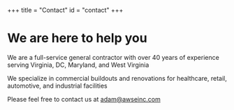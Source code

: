 +++
title = "Contact"
id = "contact"
+++

# We are here to help you

We are a full-service general contractor with over 40 years of experience serving Virginia, DC, Maryland, and West Virginia 

We specialize in commercial buildouts and renovations for healthcare, retail, automotive, and industrial facilities

Please feel free to contact us at adam@awseinc.com
